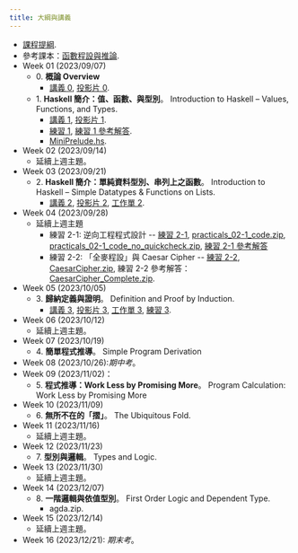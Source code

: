 ```yaml
---
title: 大綱與講義
---
```


* [課程提綱](../assets/syllabus.pdf).
* 參考課本：[函數程設與推論](../assets/fpbook.pdf).
* Week 01 (2023/09/07)
  * 0\. **概論 Overview**
    * [講義 0](../assets/handouts_00.pdf), [投影片 0](../assets/slides_00.pdf).
  * 1\. **Haskell 簡介：值、函數、與型別**。
    Introduction to Haskell – Values, Functions, and Types.
    * [講義 1](../assets/handouts_01.pdf), [投影片 1](../assets/slides_01.pdf).
    * [練習 1](../assets/practicals_01.pdf), [練習 1 參考解答](../assets/practicals_01_sols.pdf).
    * [MiniPrelude.hs](../assets/MiniPrelude.hs).
* Week 02 (2023/09/14)
  * 延續上週主題。
* Week 03 (2023/09/21)
  * 2\. **Haskell 簡介：單純資料型別、串列上之函數**。
    Introduction to Haskell – Simple Datatypes & Functions on Lists.
    * [講義 2](../assets/handouts_02.pdf), [投影片 2](../assets/slides_01.pdf), [工作單 2](../assets/work_sheet_02.pdf).
* Week 04 (2023/09/28)
  * 延續上週主題
    * 練習 2-1: 逆向工程程式設計 -- [練習 2-1](../assets/practicals_02-1.pdf), [practicals_02-1_code.zip](../assets/practicals_02-1_code.zip), [practicals_02-1_code_no_quickcheck.zip](../assets/practicals_02-1_code_no_quickcheck.zip), [練習 2-1 參考解答](../assets/practicals_02-1_sols.zip)
    * 練習 2-2: 「全麥程設」與 Caesar Cipher -- [練習 2-2](../assets/practicals_02-2.pdf), [CaesarCipher.zip](../assets/CaesarCipher.zip), 練習 2-2 參考解答：[CaesarCipher_Complete.zip](../assets/CaesarCipher_Complete.zip).
* Week 05 (2023/10/05)
  * 3\. **歸納定義與證明**。
    Definition and Proof by Induction.
    * [講義 3](../assets/handouts_03.pdf), [投影片 3](../assets/slides_03.pdf), [工作單 3](../assets/work_sheet_03.pdf), [練習 3](../assets/practicals_03.pdf).
* Week 06 (2023/10/12)
  * 延續上週主題。
* Week 07 (2023/10/19)
  * 4\. **簡單程式推導**。
    Simple Program Derivation
* Week 08 (2023/10/26):*期中考*。
* Week 09 (2023/11/02)：
  * 5\. **程式推導：Work Less by Promising More**。
    Program Calculation: Work Less by Promising More
* Week 10 (2023/11/09)
  * 6\. **無所不在的「摺」**。
    The Ubiquitous Fold.
* Week 11 (2023/11/16)
  * 延續上週主題。
* Week 12 (2023/11/23)
  * 7\. **型別與邏輯**。
    Types and Logic.
* Week 13 (2023/11/30)
  * 延續上週主題。
* Week 14 (2023/12/07)
  * 8\. **一階邏輯與依值型別**。
  First Order Logic and Dependent Type.
    * agda.zip.
* Week 15 (2023/12/14)
  * 延續上週主題。
* Week 16 (2023/12/21): *期末考*。
